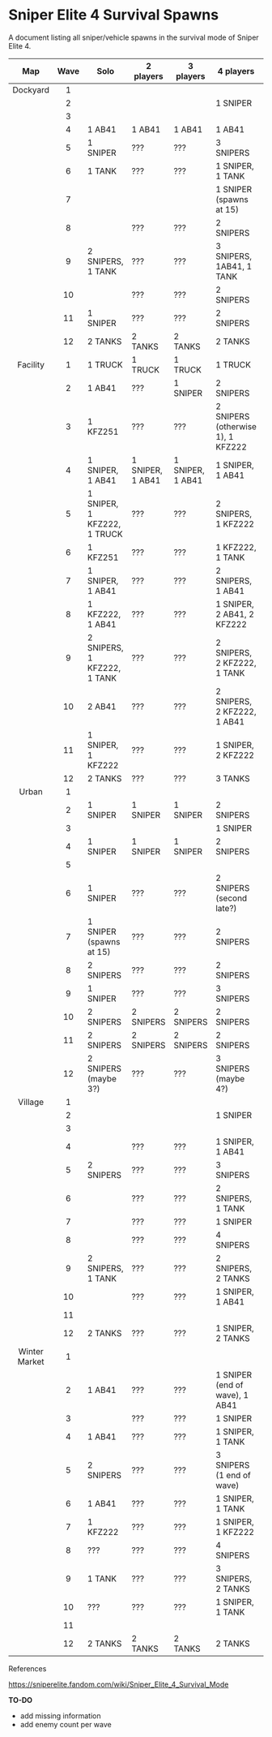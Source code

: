 # Sniper Elite 4 Survival Spawns

A document listing all sniper/vehicle spawns in the survival mode of Sniper Elite 4.

|  Map  |   Wave   | Solo | 2 players | 3 players | 4 players | Notes |
| :---: | :------: | ---- | ----- | ----- | ----- | ----- |
| Dockyard      | 1  |
|               | 2  |  |  |  |  1 SNIPER |
|               | 3  |
|               | 4  | 1 AB41 | 1 AB41 | 1 AB41 | 1 AB41 |
|               | 5  | 1 SNIPER | ??? | ??? | 3 SNIPERS |
|               | 6  | 1 TANK | ??? | ??? | 1 SNIPER, 1 TANK |
|               | 7  |  |  |  | 1 SNIPER (spawns at 15) |
|               | 8  |  | ??? | ??? | 2 SNIPERS |
|               | 9  | 2 SNIPERS, 1 TANK | ??? | ??? | 3 SNIPERS, 1AB41, 1 TANK |
|               | 10 |  | ??? | ??? | 2 SNIPERS |
|               | 11 | 1 SNIPER | ??? | ??? | 2 SNIPERS |
|               | 12 | 2 TANKS | 2 TANKS | 2 TANKS | 2 TANKS |
| Facility      | 1  | 1 TRUCK | 1 TRUCK | 1 TRUCK | 1 TRUCK |
|               | 2  | 1 AB41 | ??? | 1 SNIPER | 2 SNIPERS |
|               | 3  | 1 KFZ251 | ??? | ??? | 2 SNIPERS (otherwise 1), 1 KFZ222 |
|               | 4  | 1 SNIPER, 1 AB41 | 1 SNIPER, 1 AB41 | 1 SNIPER, 1 AB41 | 1 SNIPER, 1 AB41 |
|               | 5  | 1 SNIPER, 1 KFZ222, 1 TRUCK | ??? | ??? | 2 SNIPERS, 1 KFZ222 |
|               | 6  | 1 KFZ251 | ??? | ??? | 1 KFZ222, 1 TANK |
|               | 7  | 1 SNIPER, 1 AB41 | ??? | ??? | 2 SNIPERS, 1 AB41 |
|               | 8  | 1 KFZ222, 1 AB41 | ??? | ??? | 1 SNIPER, 2 AB41, 2 KFZ222 |
|               | 9  | 2 SNIPERS, 1 KFZ222, 1 TANK | ??? | ??? | 2 SNIPERS, 2 KFZ222, 1 TANK |
|               | 10 | 2 AB41 | ??? | ??? | 2 SNIPERS, 2 KFZ222, 1 AB41 |
|               | 11 | 1 SNIPER, 1 KFZ222 | ??? | ??? | 1 SNIPER, 2 KFZ222 |
|               | 12 | 2 TANKS | ??? | ??? | 3 TANKS |
| Urban         | 1  |
|               | 2  | 1 SNIPER | 1 SNIPER | 1 SNIPER | 2 SNIPERS |
|               | 3  |  |  |  | 1 SNIPER |
|               | 4  | 1 SNIPER | 1 SNIPER | 1 SNIPER | 2 SNIPERS |
|               | 5  |
|               | 6  | 1 SNIPER | ??? | ??? | 2 SNIPERS (second late?) |
|               | 7  | 1 SNIPER (spawns at 15) | ??? | ??? | 2 SNIPERS |
|               | 8  | 2 SNIPERS | ??? | ??? | 2 SNIPERS |
|               | 9  | 1 SNIPER | ??? | ??? | 3 SNIPERS |
|               | 10 | 2 SNIPERS | 2 SNIPERS | 2 SNIPERS | 2 SNIPERS |
|               | 11 | 2 SNIPERS | 2 SNIPERS | 2 SNIPERS | 2 SNIPERS |
|               | 12 | 2 SNIPERS (maybe 3?) | ??? | ??? | 3 SNIPERS (maybe 4?) |
| Village       | 1  |
|               | 2  |  |  |  | 1 SNIPER |
|               | 3  |
|               | 4  |  | ??? | ??? | 1 SNIPER, 1 AB41 |
|               | 5  | 2 SNIPERS  | ??? | ??? | 3 SNIPERS |
|               | 6  |  | ??? | ??? | 2 SNIPERS, 1 TANK |
|               | 7  |  | ??? | ??? | 1 SNIPER |
|               | 8  |  | ??? | ??? | 4 SNIPERS |
|               | 9  | 2 SNIPERS, 1 TANK | ??? | ??? | 2 SNIPERS, 2 TANKS |
|               | 10 |  | ??? | ??? | 1 SNIPER, 1 AB41 |
|               | 11 |
|               | 12 | 2 TANKS | ??? | ??? | 1 SNIPER, 2 TANKS |
| Winter Market | 1  |
|               | 2  | 1 AB41 | ??? | ??? | 1 SNIPER (end of wave), 1 AB41 |
|               | 3  |  | ??? | ??? | 1 SNIPER |
|               | 4  | 1 AB41 | ??? | ??? | 1 SNIPER, 1 TANK |
|               | 5  | 2 SNIPERS | ??? | ??? | 3 SNIPERS (1 end of wave) |
|               | 6  | 1 AB41 | ??? | ??? | 1 SNIPER, 1 TANK |
|               | 7  | 1 KFZ222 | ??? | ??? | 1 SNIPER, 1 KFZ222 |
|               | 8  | ??? | ??? | ??? | 4 SNIPERS |
|               | 9  | 1 TANK | ??? | ??? | 3 SNIPERS, 2 TANKS |
|               | 10 | ??? | ??? | ??? | 1 SNIPER, 1 TANK |
|               | 11 |
|               | 12 | 2 TANKS | 2 TANKS | 2 TANKS | 2 TANKS |

References

https://sniperelite.fandom.com/wiki/Sniper_Elite_4_Survival_Mode

**TO-DO**

- add missing information
- add enemy count per wave
